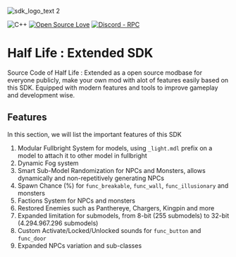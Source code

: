 ![sdk_logo_text 2](https://user-images.githubusercontent.com/62763382/147371912-75b883d6-1045-4ffe-9448-f5a524a5628d.png)


![C++](https://img.shields.io/badge/C++-Solutions-blue.svg?style=flat&logo=c%2B%2B)
[![Open Source Love](https://badges.frapsoft.com/os/v1/open-source.svg?v=103)](https://github.com/ellerbrock/open-source-badges/)
[![Discord  - RPC](https://img.shields.io/badge/Discord_-RPC-3f3fa6?logo=discord&logoColor=ffffff)](https://github.com/discord/discord-rpc)

# Half Life : Extended SDK
Source Code of Half Life : Extended as a open source modbase for everyone publicly, make your own mod with alot of features easily based on this SDK. Equipped with modern features and tools to improve gameplay and development wise.

## Features 
In this section, we will list the important features of this SDK
1) Modular Fullbright System for models, using `_light.mdl` prefix on a model to attach it to other model in fullbright
2) Dynamic Fog system
3) Smart Sub-Model Randomization for NPCs and Monsters, allows dynamically and non-repetitively generating NPCs
4) Spawn Chance (%) for `func_breakable`, `func_wall`, `func_illusionary` and monsters
5) Factions System for NPCs and monsters
6) Restored Enemies such as Panthereye, Chargers, Kingpin and more
7) Expanded limitation for submodels, from 8-bit (255 submodels) to 32-bit (4.294.967.296 submodels)
8) Custom Activate/Locked/Unlocked sounds for `func_button` and `func_door`
9) Expanded NPCs variation and sub-classes
